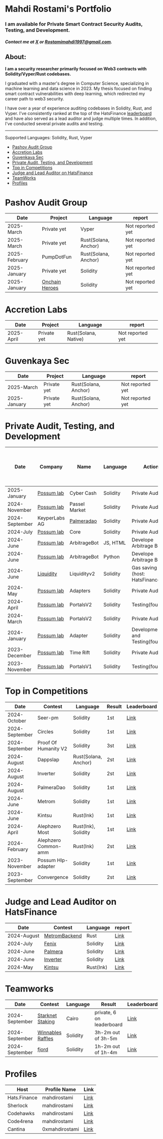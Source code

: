 # Mahdi Rostami's Portfolio
### I am available for Private Smart Contract Security Audits, Testing, and Development.
##### Contact me at [X](https://twitter.com/0xmahdirostami) or Rostamimahdi1997@gmail.com.



## About: 

**I am a security researcher primarily focused on Web3 contracts with Solidity/Vyper/Rust codebases.**

I graduated with a master's degree in Computer Science, specializing in machine learning and data science in 2023. My thesis focused on finding smart contract vulnerabilities with deep learning, which redirected my career path to web3 security.

I have over a year of experience auditing codebases in Solidity, Rust, and Vyper. I've consistently ranked at the top of the HatsFinance [leaderboard](https://app.hats.finance/leaderboard) and have also served as a lead auditor and judge multiple times. In addition, I've conducted several private audits and testing.

***
Supported Languages: Solidity, Rust, Vyper

- [Pashov Audit Group](#pashov-audit-group)
- [Accretion Labs](#accretion-abs)
- [Guvenkaya Sec](#guvenkaya-sec)
- [Private Audit, Testing, and Development](#private-audit-testing-and-development)
- [Top in Competitions](#top-in-competitions)
- [Judge and Lead Auditor on HatsFinance](#judge-and-lead-auditor-on-hatsfinance)
- [TeamWorks](#teamworks)
- [Profiles](#profiles)



# <a name="Pashov"></a>Pashov Audit Group

| Date         | Project                                           | Language     | report                                                                 |
| ------------ | ------------------------------------------------- | ------------ | ---------------------------------------------------------------------- | 
| 2025-March |  Private yet | Vyper     | Not reported yet |
| 2025-March |  Private yet | Rust(Solana, Anchor)     | Not reported yet |
| 2025-February |  PumpDotFun | Rust(Solana, Anchor)     | Not reported yet |
| 2025-January |  Private yet | Solidity     | Not reported yet |
| 2025-January |  [Onchain Heroes](https://www.onchainheroes.xyz/) | Solidity     | Not reported yet |

# <a name="Accretion"></a>Accretion Labs

| Date         | Project                                           | Language     | report                                                                 |
| ------------ | ------------------------------------------------- | ------------ | ---------------------------------------------------------------------- |
| 2025-April |  Private yet | Rust(Solana, Native)     | Not reported yet |

# <a name="Guvenkaya"></a>Guvenkaya Sec

| Date         | Project                                           | Language     | report                                                                 |
| ------------ | ------------------------------------------------- | ------------ | ---------------------------------------------------------------------- |
| 2025-March |  Private yet | Rust(Solana, Anchor)    | Not reported yet |
| 2025-January |  Private yet | Rust(Solana, Anchor)   | Not reported yet |

# <a name="Private"></a>Private Audit, Testing, and Development

| Date          | Company                                  | Name         | Language | Action                           | GitHub Link for Audit or Testing  | Report, Test or Code   |
| ------------- | ---------------------------------------- | ------------ | -------- | -------------------------------- | --------------------------------- | ---------------------- |
| 2025-January | [Possum lab](https://www.possumlabs.io/) | Cyber Cash | Solidity | Private Audit                  | [Code](https://github.com/PossumLabsCrypto/CyberCash/e54d093bb7b67173921c844428dd4020dde7b26a) | [Report](https://github.com/0xmahdirostami/audits/blob/main/Private-audit/PossumCyberCash/report.pdf) |
| 2024-November | [Possum lab](https://www.possumlabs.io/) | Passel Market | Solidity | Private Audit                  | [Code](https://github.com/PossumLabsCrypto/PasselMarket/tree/b213104e0fcab3735496b631f9f16385327ca645) | [Report](https://github.com/0xmahdirostami/audits/blob/main/Private-audit/PossumPassel/report.pdf) |
| 2024-September | KeyperLabs AG | [Palmeradao](https://www.palmeradao.xyz/) | Solidity | Private Audit                  | [Code](https://github.com/keyper-labs/PalmeraModule) | [Report](https://github.com/0xmahdirostami/audits/blob/main/Private-audit/PalmeraDao/report.pdf) |
| 2024-July     | [Possum lab](https://www.possumlabs.io/) | Core         | Solidity | Private Audit                    | [Code](https://github.com/PossumLabsCrypto/Core/tree/main) | [Report](https://github.com/0xmahdirostami/audits/blob/main/Private-audit/PossumCore/Report.pdf) |
| 2024-June     | [Possum lab](https://www.possumlabs.io/) | ArbitrageBot | JS, HTML | Develope Arbitrage Bot           | | [Code](https://github.com/PossumLabsCrypto/Utilities/tree/master/bots/HMTL_limit_order_executor) |
| 2024-June     | [Possum lab](https://www.possumlabs.io/) | ArbitrageBot | Python   | Develope Arbitrage Bot           | | [Code](https://github.com/PossumLabsCrypto/Utilities/tree/master/bots/python_convertHelper_arbitrage) |
| 2024-June     | [Liquidity](https://www.liquity.org/)    | Liquidityv2  | Solidity | Gas saving (host: HatsFinance)   | Private | Private |
| 2024-May      | [Possum lab](https://www.possumlabs.io/) | Adapters     | Solidity | Private Audit                    | [Code](https://github.com/PossumLabsCrypto/Adapters) | Private | 
| 2024-April    | [Possum lab](https://www.possumlabs.io/) | PortalsV2    | Solidity | Testing(foundry)                 | [Code](https://github.com/PossumLabsCrypto/PortalsV2/) | [Tests](https://github.com/PossumLabsCrypto/PortalsV2/blob/main/test/PortalV2MultiAssetTest.t.sol) |
| 2024-March    | [Possum lab](https://www.possumlabs.io/) | PortalsV2    | Solidity | Private Audit                    | [Code](https://github.com/PossumLabsCrypto/PortalsV2/)  | Private | 
| 2024-January  | [Possum lab](https://www.possumlabs.io/) | Adapter      | Solidity | Development and Testing(foundry) | | [Code](https://github.com/PossumLabsCrypto/Adapters/tree/9135f35c2656ded97e61806fb1e8ac6704844838) |
| 2023-December | [Possum lab](https://www.possumlabs.io/) | Time Rift    | Solidity | Private Audit                    | [Code](https://github.com/PossumLabsCrypto/TimeRift) | [Report](https://github.com/0xmahdirostami/audits/tree/main/Private-audit/PossumTimeRift/report.pdf) | 
| 2023-November | [Possum lab](https://www.possumlabs.io/) | PortalsV1   | Solidity  | Testing(foundry)                 | [Code](https://github.com/PossumLabsCrypto/PortalsV1) | [Tests](https://github.com/PossumLabsCrypto/Portals/blob/main/test/V1/PortalUnit.t.sol) | 

# <a name="Top"></a>Top in Competitions

| Date           | Contest              | Language            | Result | Leaderboard                                                                                                                         | Host         | 
| -------------- | -------------------- | ------------------- | ------ | ----------------------------------------------------------------------------------------------------------------------------------- | ------------ |
| 2024-October   | Seer-pm              | Solidity            | 1st    | [Link](https://app.hats.finance/audit-competitions/seer-pm-0x899bc13919880db76edf4ccd72bdfa5dfa666fb7/leaderboard)                  | Hats.Finance |
| 2024-September | Circles              | Solidity            | 1st    | [Link](https://app.hats.finance/audit-competitions/circles-0x6ca9ca24d78af44582951825bef9eadcb210e5cf/leaderboard)                  | Hats.Finance |
| 2024-September | Proof Of Humanity V2 | Solidity            | 3st    | [Link](https://app.hats.finance/audit-competitions/proof-of-humanity-v2-0xef0709445d394a22704850c772a28a863bb780b0/leaderboard)     | Hats.Finance |
| 2024-August    | Dappslap             | Rust(Solana, Anchor)| 2st    | [Link](https://app.hats.finance/audit-competitions/dappslap-0x714ab4fe6afdfeb750f54cf1d4bae32cc60b5f31/leaderboard)                 | Hats.Finance |
| 2024-August    | Inverter             | Solidity            | 2st    | [Link](https://app.hats.finance/audit-competitions/inverter-network-0xe47e52c4fea05e555920f1dcdcc6fb8eca103eeb/leaderboard)         | Hats.Finance |
| 2024-August    | PalmeraDao           | Solidity            | 1st    | [Link](https://app.hats.finance/audit-competitions/palmera-0x5fee7541ddcd51ba9f4af606f87b2c42eea655be/leaderboard)                  | Hats.Finance |
| 2024-June      | Metrom               | Solidity            | 1st    | [Link](https://app.hats.finance/audit-competitions/metrom-0xfdfc6d4ac5807d7460da20a3a1c0c84ef2b9c5a2/leaderboard)                   | Hats.Finance |
| 2024-June      | Kintsu               | Rust(Ink)           | 1st    | [Link](https://app.hats.finance/audit-competitions/kintsu-0x7d70f9442af3a9a0a734fa6a1b4857f25518e9d2/leaderboard)                   | Hats.Finance |
| 2024-April     | Alephzero Most       | Rust(Ink), Solidity | 1st    | [Link](https://app.hats.finance/audit-competitions/most-aleph-zero-bridge-0xab7c1d45ae21e7133574746b2985c58e0ae2e61d/leaderboard)   | Hats.Finance |
| 2024-February  | Alephzero Common-amm | Rust(Ink)           | 2st    | [Link](https://app.hats.finance/audit-competitions/alephzeroamm-0x0d88a9ece90994ecb3ba704730819d71c139f60f/leaderboard)             | Hats.Finance |
| 2023-November  | Possum Hlp-adapter   | Solidity            | 1st    | [Link](https://app.hats.finance/audit-competitions/possum-labs-portals-0xed8965d49b8aeca763447d56e6da7f4e0506b2d3/leaderboard)      | Hats.Finance |
| 2023-September | Convergence          | Solidity            | 2st    | [Link](https://app.hats.finance/audit-competitions/convergence-finance-0x0e410e7af8e70fc5bffcdbfbdf1673ee7b3d0777/leaderboard)      | Hats.Finance |

# <a name="Top"></a>Judge and Lead Auditor on HatsFinance

| Date            | Contest                                                                                                                      | Language     | report                |
| --------------- | ---------------------------------------------------------------------------------------------------------------------------- | ------------ | --------------------- | 
| 2024-August  | [MetromBackend](https://app.hats.finance/audit-competitions/metrom-backend-0xcc56dbbaf071398880fc86c1d93254c48397f22c/rewards) | Rust         | [Link](https://github.com/hats-finance/Metrom-backend-0xcc56dbbaf071398880fc86c1d93254c48397f22c/blob/develop/report.md) |
| 2024-July      | [Fenix](https://app.hats.finance/audit-competitions/fenix-0x9d7765a7ebd5b6322a30797a44a5428531970d3d/)                       | Solidity     | [Link](https://github.com/hats-finance/Fenix--0x9d7765a7ebd5b6322a30797a44a5428531970d3d/blob/main/report.md) |
| 2024-June      | [Palmera](https://app.hats.finance/audit-competitions/palmera-0x5fee7541ddcd51ba9f4af606f87b2c42eea655be/rewards)            | Solidity     | [Link](https://github.com/0xmahdirostami/audits/tree/main/Lead-reports/PalmeraDao)  |
| 2024-June      | [Inverter](https://app.hats.finance/audit-competitions/inverter-network-0xe47e52c4fea05e555920f1dcdcc6fb8eca103eeb/rewards)  | Solidity     | [Link](https://github.com/0xmahdirostami/audits/tree/main/Lead-reports/Inverter)    |
| 2024-May       | [Kintsu](https://app.hats.finance/audit-competitions/kintsu-0x7d70f9442af3a9a0a734fa6a1b4857f25518e9d2/rewards)              | Rust(Ink)    | [Link](https://github.com/0xmahdirostami/audits/tree/main/Lead-reports/Kintsu)      |

# <a name="Team"></a>Teamworks

| Date           | Contest      | Language            | Result  | Leaderboard                                                                                            | Host         | Teammate(Twitter)  | 
| -------------- | ------------ | ------------------- | ------ | ------------------------------------------------------------------------------------------------------- | ------------ | ------------------ |
| 2024-September | [Starknet Staking](https://codehawks.cyfrin.io/c/2024-09-starknet-staking) | Cairo | private, 6 on leaderboard  | [Link](https://codehawks.cyfrin.io/c/2024-09-starknet-staking/results?lt=contest&sc=reward&sj=reward&page=1&t=leaderboard)         | Codehawks | thepantherplus |
| 2024-September | [Winnables Raffles](https://audits.sherlock.xyz/contests/516) | Solidity | 3h-2m out of 3h-5m  | [Link](https://audits.sherlock.xyz/contests/516?filter=questions)         | Sherlock | yashar0x |
| 2024-September | [fjord](https://codehawks.cyfrin.io/c/2024-08-fjord) | Solidity | 1h-2m out of 1h-4m | [Link][def]         | Codehawks | MatinRezaii1 |

[def]: https://codehawks.cyfrin.io/c/2024-08-fjord/results?lt=contest&sc=reward&sj=reward&page=1&t=leaderboard



# <a name="Profiles"></a>Profiles

| Host          | Profile Name    | Link                                                                |  
| ------------- | --------------- | ------------------------------------------------------------------- |
| Hats.Finance  |  mahdirostami   | [Link](https://app.hats.finance/profile/mahdirostami)               |
| Sherlock      |  mahdirostami   | [Link](https://audits.sherlock.xyz/watson/mahdiRostami)             |
| Codehawks     |  mahdirostami   | [Link](https://www.codehawks.com/profile/clk52jmr9000el008w4z3a043) | 
| Code4rena     |  mahdirostami   | [Link](https://code4rena.com/@mahdirostami)                         | 
| Cantina       |  0xmahdirostami | [Link](https://cantina.xyz/u/0xATH)                                 |
